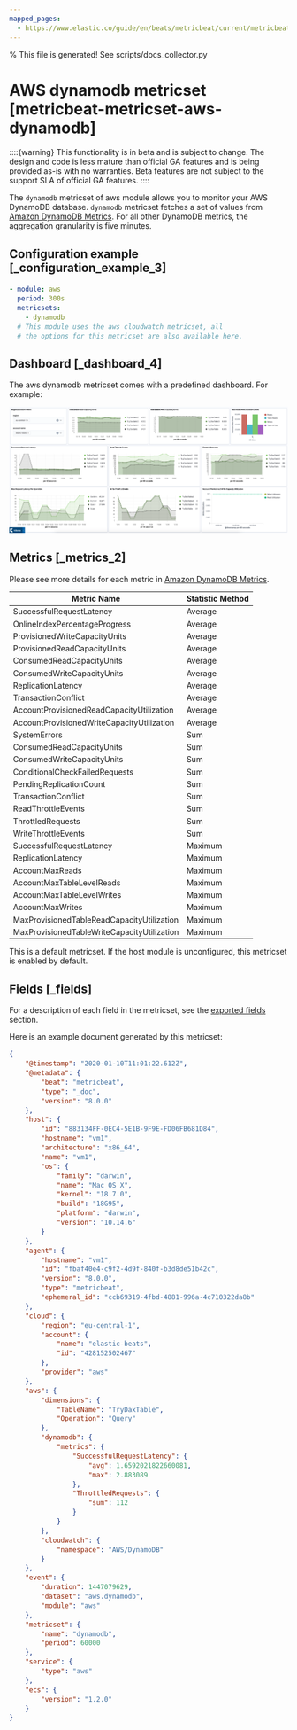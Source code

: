 ```yaml
---
mapped_pages:
  - https://www.elastic.co/guide/en/beats/metricbeat/current/metricbeat-metricset-aws-dynamodb.html
---
```


% This file is generated! See scripts/docs_collector.py

# AWS dynamodb metricset [metricbeat-metricset-aws-dynamodb]

::::{warning}
This functionality is in beta and is subject to change. The design and code is less mature than official GA features and is being provided as-is with no warranties. Beta features are not subject to the support SLA of official GA features.
::::


The `dynamodb` metricset of aws module allows you to monitor your AWS DynamoDB database. `dynamodb` metricset fetches a set of values from [Amazon DynamoDB Metrics](https://docs.aws.amazon.com/amazondynamodb/latest/developerguide/metrics-dimensions.html). For all other DynamoDB metrics, the aggregation granularity is five minutes.


## Configuration example [_configuration_example_3]

```yaml
- module: aws
  period: 300s
  metricsets:
    - dynamodb
  # This module uses the aws cloudwatch metricset, all
  # the options for this metricset are also available here.
```


## Dashboard [_dashboard_4]

The aws dynamodb metricset comes with a predefined dashboard. For example:

![metricbeat aws dynamodb overview](images/metricbeat-aws-dynamodb-overview.png)


## Metrics [_metrics_2]

Please see more details for each metric in [Amazon DynamoDB Metrics](https://docs.aws.amazon.com/amazondynamodb/latest/developerguide/metrics-dimensions.html).

| Metric Name | Statistic Method |
| --- | --- |
| SuccessfulRequestLatency | Average |
| OnlineIndexPercentageProgress | Average |
| ProvisionedWriteCapacityUnits | Average |
| ProvisionedReadCapacityUnits | Average |
| ConsumedReadCapacityUnits | Average |
| ConsumedWriteCapacityUnits | Average |
| ReplicationLatency | Average |
| TransactionConflict | Average |
| AccountProvisionedReadCapacityUtilization | Average |
| AccountProvisionedWriteCapacityUtilization | Average |
| SystemErrors | Sum |
| ConsumedReadCapacityUnits | Sum |
| ConsumedWriteCapacityUnits | Sum |
| ConditionalCheckFailedRequests | Sum |
| PendingReplicationCount | Sum |
| TransactionConflict | Sum |
| ReadThrottleEvents | Sum |
| ThrottledRequests | Sum |
| WriteThrottleEvents | Sum |
| SuccessfulRequestLatency | Maximum |
| ReplicationLatency | Maximum |
| AccountMaxReads | Maximum |
| AccountMaxTableLevelReads | Maximum |
| AccountMaxTableLevelWrites | Maximum |
| AccountMaxWrites | Maximum |
| MaxProvisionedTableReadCapacityUtilization | Maximum |
| MaxProvisionedTableWriteCapacityUtilization | Maximum |

This is a default metricset. If the host module is unconfigured, this metricset is enabled by default.

## Fields [_fields]

For a description of each field in the metricset, see the [exported fields](/reference/metricbeat/exported-fields-aws.md) section.

Here is an example document generated by this metricset:

```json
{
    "@timestamp": "2020-01-10T11:01:22.612Z",
    "@metadata": {
        "beat": "metricbeat",
        "type": "_doc",
        "version": "8.0.0"
    },
    "host": {
        "id": "883134FF-0EC4-5E1B-9F9E-FD06FB681D84",
        "hostname": "vm1",
        "architecture": "x86_64",
        "name": "vm1",
        "os": {
            "family": "darwin",
            "name": "Mac OS X",
            "kernel": "18.7.0",
            "build": "18G95",
            "platform": "darwin",
            "version": "10.14.6"
        }
    },
    "agent": {
        "hostname": "vm1",
        "id": "fbaf40e4-c9f2-4d9f-840f-b3d8de51b42c",
        "version": "8.0.0",
        "type": "metricbeat",
        "ephemeral_id": "ccb69319-4fbd-4881-996a-4c710322da8b"
    },
    "cloud": {
        "region": "eu-central-1",
        "account": {
            "name": "elastic-beats",
            "id": "428152502467"
        },
        "provider": "aws"
    },
    "aws": {
        "dimensions": {
            "TableName": "TryDaxTable",
            "Operation": "Query"
        },
        "dynamodb": {
            "metrics": {
                "SuccessfulRequestLatency": {
                    "avg": 1.6592021822660081,
                    "max": 2.883089
                },
                "ThrottledRequests": {
                    "sum": 112
                }
            }
        },
        "cloudwatch": {
            "namespace": "AWS/DynamoDB"
        }
    },
    "event": {
        "duration": 1447079629,
        "dataset": "aws.dynamodb",
        "module": "aws"
    },
    "metricset": {
        "name": "dynamodb",
        "period": 60000
    },
    "service": {
        "type": "aws"
    },
    "ecs": {
        "version": "1.2.0"
    }
}
```
